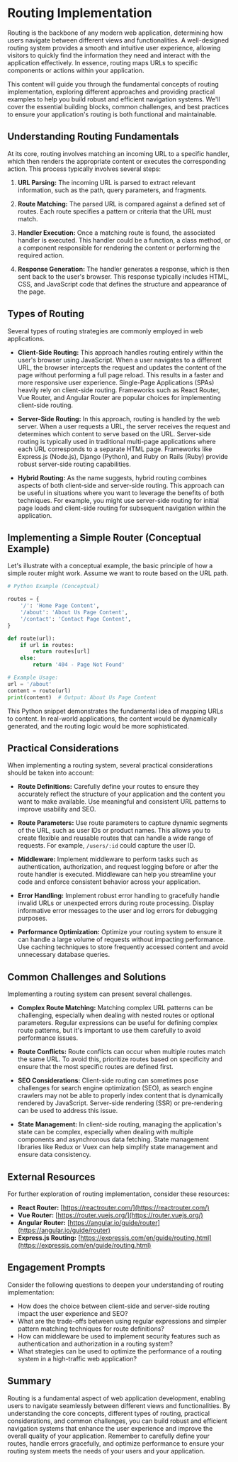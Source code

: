 # Routing Implementation

Routing is the backbone of any modern web application, determining how users navigate between different views and functionalities. A well-designed routing system provides a smooth and intuitive user experience, allowing visitors to quickly find the information they need and interact with the application effectively. In essence, routing maps URLs to specific components or actions within your application.

This content will guide you through the fundamental concepts of routing implementation, exploring different approaches and providing practical examples to help you build robust and efficient navigation systems. We'll cover the essential building blocks, common challenges, and best practices to ensure your application's routing is both functional and maintainable.

## Understanding Routing Fundamentals

At its core, routing involves matching an incoming URL to a specific handler, which then renders the appropriate content or executes the corresponding action. This process typically involves several steps:

1.  **URL Parsing:** The incoming URL is parsed to extract relevant information, such as the path, query parameters, and fragments.

2.  **Route Matching:** The parsed URL is compared against a defined set of routes. Each route specifies a pattern or criteria that the URL must match.

3.  **Handler Execution:** Once a matching route is found, the associated handler is executed. This handler could be a function, a class method, or a component responsible for rendering the content or performing the required action.

4.  **Response Generation:** The handler generates a response, which is then sent back to the user's browser. This response typically includes HTML, CSS, and JavaScript code that defines the structure and appearance of the page.

## Types of Routing

Several types of routing strategies are commonly employed in web applications.

*   **Client-Side Routing:** This approach handles routing entirely within the user's browser using JavaScript. When a user navigates to a different URL, the browser intercepts the request and updates the content of the page without performing a full page reload. This results in a faster and more responsive user experience. Single-Page Applications (SPAs) heavily rely on client-side routing. Frameworks such as React Router, Vue Router, and Angular Router are popular choices for implementing client-side routing.

*   **Server-Side Routing:** In this approach, routing is handled by the web server. When a user requests a URL, the server receives the request and determines which content to serve based on the URL. Server-side routing is typically used in traditional multi-page applications where each URL corresponds to a separate HTML page. Frameworks like Express.js (Node.js), Django (Python), and Ruby on Rails (Ruby) provide robust server-side routing capabilities.

*   **Hybrid Routing:** As the name suggests, hybrid routing combines aspects of both client-side and server-side routing. This approach can be useful in situations where you want to leverage the benefits of both techniques. For example, you might use server-side routing for initial page loads and client-side routing for subsequent navigation within the application.

## Implementing a Simple Router (Conceptual Example)

Let's illustrate with a conceptual example, the basic principle of how a simple router might work. Assume we want to route based on the URL path.

```python
# Python Example (Conceptual)

routes = {
    '/': 'Home Page Content',
    '/about': 'About Us Page Content',
    '/contact': 'Contact Page Content',
}

def route(url):
    if url in routes:
        return routes[url]
    else:
        return '404 - Page Not Found'

# Example Usage:
url = '/about'
content = route(url)
print(content)  # Output: About Us Page Content
```

This Python snippet demonstrates the fundamental idea of mapping URLs to content. In real-world applications, the content would be dynamically generated, and the routing logic would be more sophisticated.

## Practical Considerations

When implementing a routing system, several practical considerations should be taken into account:

*   **Route Definitions:** Carefully define your routes to ensure they accurately reflect the structure of your application and the content you want to make available. Use meaningful and consistent URL patterns to improve usability and SEO.

*   **Route Parameters:** Use route parameters to capture dynamic segments of the URL, such as user IDs or product names. This allows you to create flexible and reusable routes that can handle a wide range of requests.  For example, `/users/:id` could capture the user ID.

*   **Middleware:** Implement middleware to perform tasks such as authentication, authorization, and request logging before or after the route handler is executed. Middleware can help you streamline your code and enforce consistent behavior across your application.

*   **Error Handling:** Implement robust error handling to gracefully handle invalid URLs or unexpected errors during route processing. Display informative error messages to the user and log errors for debugging purposes.

*   **Performance Optimization:** Optimize your routing system to ensure it can handle a large volume of requests without impacting performance. Use caching techniques to store frequently accessed content and avoid unnecessary database queries.

## Common Challenges and Solutions

Implementing a routing system can present several challenges.

*   **Complex Route Matching:** Matching complex URL patterns can be challenging, especially when dealing with nested routes or optional parameters. Regular expressions can be useful for defining complex route patterns, but it's important to use them carefully to avoid performance issues.

*   **Route Conflicts:** Route conflicts can occur when multiple routes match the same URL. To avoid this, prioritize routes based on specificity and ensure that the most specific routes are defined first.

*   **SEO Considerations:** Client-side routing can sometimes pose challenges for search engine optimization (SEO), as search engine crawlers may not be able to properly index content that is dynamically rendered by JavaScript. Server-side rendering (SSR) or pre-rendering can be used to address this issue.

*   **State Management:** In client-side routing, managing the application's state can be complex, especially when dealing with multiple components and asynchronous data fetching. State management libraries like Redux or Vuex can help simplify state management and ensure data consistency.

## External Resources

For further exploration of routing implementation, consider these resources:

*   **React Router:** [https://reactrouter.com/](https://reactrouter.com/)
*   **Vue Router:** [https://router.vuejs.org/](https://router.vuejs.org/)
*   **Angular Router:** [https://angular.io/guide/router](https://angular.io/guide/router)
*   **Express.js Routing:** [https://expressjs.com/en/guide/routing.html](https://expressjs.com/en/guide/routing.html)

## Engagement Prompts

Consider the following questions to deepen your understanding of routing implementation:

*   How does the choice between client-side and server-side routing impact the user experience and SEO?
*   What are the trade-offs between using regular expressions and simpler pattern matching techniques for route definitions?
*   How can middleware be used to implement security features such as authentication and authorization in a routing system?
*   What strategies can be used to optimize the performance of a routing system in a high-traffic web application?

## Summary

Routing is a fundamental aspect of web application development, enabling users to navigate seamlessly between different views and functionalities. By understanding the core concepts, different types of routing, practical considerations, and common challenges, you can build robust and efficient navigation systems that enhance the user experience and improve the overall quality of your application. Remember to carefully define your routes, handle errors gracefully, and optimize performance to ensure your routing system meets the needs of your users and your application.
